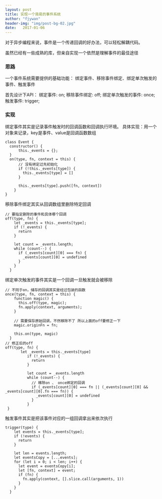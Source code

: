 ```yaml
---
layout: post
title: 实现一个简易的事件系统
author: "fjywan"
header-img: "img/post-bg-02.jpg"
date:   2017-01-06
---
```


对于异步编程来说，事件是一个传递回调的好办法，可以轻松解耦代码。

虽然已经有一些成熟的库，但亲自实现一个依然是理解事件的最佳途径

### 思路

一个事件系统需要提供的基础功能：
绑定事件、移除事件绑定、绑定单次触发的事件、触发事件

首先设计下API：
绑定事件: on;
移除事件绑定: off;
绑定单次触发的事件: once;
触发事件: trigger;

### 实现

绑定事件其实是记录事件触发时的回调函数和回调执行环境。
具体实现：用一个对象来记录，key是事件、value是回调函数数组

```
class Event {
  constructor() {
      this._events = {};
  }
  on(type, fn, context = this) {
      // 没有绑定过先初始化
      if (!this._events[type]) {
        this._events[type] = []
      }

      this._events[type].push([fn, context])
    }
}
```

移除事件绑定其实从回调数组里删除特定回调

```
// 要指定删除的事件和具体哪个回调
off(type, fn) {
    let _events = this._events[type];
    if (!_events) {
      return
    }

    let count = _events.length;
    while (count--) {
      if (_events[count][0] === fn) {
        _events[count][0] = undefined
      }
    }
  }
```

绑定单次触发的事件其实是一个回调一旦触发就会被移除

```
// 不同于on，储存的回调其实是经过包装的函数
once(type, fn, context = this) {
    function magic() {
      this.off(type, magic);
      fn.apply(context, arguments);
    }

    // 需要保存原始回调，不然移除不了 所以上面的off要修正一下
    magic.originFn = fn;

    this.on(type, magic)
  }
// 修正后的off
off(type, fn) {
       let _events = this._events[type]
          if (!_events) {
            return
          }

          let count = _events.length
          while (count--) {
            // 移除on 、 once绑定的回调
            if (_events[count][0] === fn || (_events[count][0] && _events[count][0].fn === fn)) {
              _events[count][0] = undefined
            }
          }
 }
```

触发事件其实是把该事件对应的一组回调拿出来依次执行

```
trigger(type) {
    let events = this._events[type];
    if (!events) {
      return
    }

    let len = events.length;
    let eventsCopy = [...events];
    for (let i = 0; i < len; i++) {
      let event = eventsCopy[i];
      let [fn, context] = event;
      if (fn) {
        fn.apply(context, [].slice.call(arguments, 1))
      }
    }
  }
```





